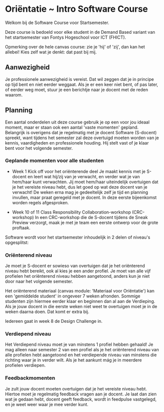 # Oriëntatie ~ Intro Software Course
Welkom bij de Software Course voor Startsemester.

Deze course is bedoeld voor elke student in de Demand Based variant van het startsemester van Fontys Hogeschool voor ICT (FHICT).

Opmerking over de hele canvas course: zie je 'hij' of 'zij', dan kan het allebei! Kies zelf wat je denkt: dat past bij mij.

## Aanwezigheid
Je professionele  aanwezigheid is vereist. Dat wil zeggen dat je in principe op tijd bent en niet eerder weggaat. Als je er een keer niet bent, of pas later, of eerder weg moet, stuur je een berichtje naar je docent met de reden waarom.


## Planning
Een aantal onderdelen uit deze course gebruik je op een voor jou ideaal moment, maar er staan ook een aantal 'vaste  momenten' gepland. Belangrijk is overigens dat je regelmatig met je docent Software (S-docent) spreekt,
want tijdens het semester zal deze overtuigd moeten worden van je kennis, vaardigheden en professionele houding. Hij stelt vast of je klaar bent voor het volgende semester.


### Geplande momenten voor alle studenten

- Week 1 Kick off voor het oriënterende deel
Je maakt kennis met je S-docent en leert wat hij/zij van je verwacht, en verder wat je van hem/haar kunt verwachten. Jij moet hem/haar uiteindelijk overtuigen dat je het vereiste niveau hebt, dus let goed op wat deze docent van je verwacht! De weken erna mag je gedeeltelijk zelf je tijd en planning invullen, maar praat geregeld met je docent. In deze eerste bijeenkomst worden regels afgesproken.

- Week 10 of 11 Class Responsibility Collaboration-workshop (CRC-workshop)
In een CRC-workshop die de S-docent tijdens de Sneak Preview verzorgt, maak je met je team een eerste ontwerp voor de grote proftaak.


Software wordt voor het startsemester inhoudelijk in 2 delen of niveau's opgesplitst:  

### Oriënterend niveau

Je moet je S-docent er sowieso van overtuigen dat je het oriënterend niveau hebt bereikt, ook al kies je een ander profiel.
Je moet van alle vijf profielen het oriënterend niveau hebben aangetoond, anders kun je niet door naar het volgende semester.

Het oriënterend materiaal (canvas module: 'Materiaal voor Oriëntatie') kan een 'gemiddelde student' in ongeveer 7 weken afronden. Sommige studenten zijn hiermee eerder klaar en beginnen dan al aan de Verdieping. Als je jouw docent in die eerste weken niet weet te overtuigen moet je in de weken daarna doen. Dat komt er extra bij.

Iedereen gaat in week 8 de Design Challenge in.


### Verdiepend niveau

Het Verdiepend niveau moet je van minstens 1 profiel hebben gehaald! Je mag alleen naar semester 2 van een profiel als je het oriënterend niveau van alle profielen hebt aangetoond en het verdiepende niveau van minstens die richting waar je in verder wilt. Als je het aankunt mág je in meerdere profielen verdiepen.


### Feedbackmomenten

Je zult jouw docent moeten overtuigen dat je het vereiste niveau hebt. Hiertoe moet je regelmatig feedback vragen aan je docent.
Je laat dan zien wat je gedaan hebt, docent geeft feedback, wordt in feedpulse vastgelegd,
en je weet weer waar je mee verder kunt.
